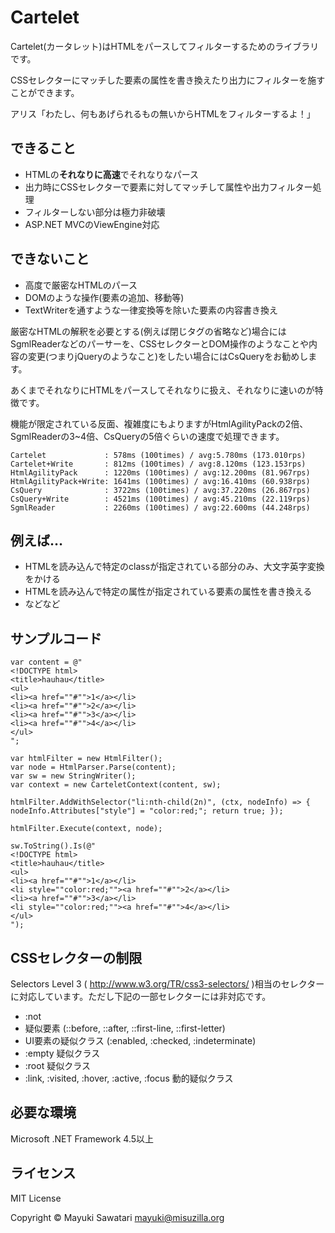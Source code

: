 Cartelet
========

Cartelet(カータレット)はHTMLをパースしてフィルターするためのライブラリです。

CSSセレクターにマッチした要素の属性を書き換えたり出力にフィルターを施すことができます。

アリス「わたし、何もあげられるもの無いからHTMLをフィルターするよ！」


できること
-------
- HTMLの**それなりに高速**でそれなりなパース
- 出力時にCSSセレクターで要素に対してマッチして属性や出力フィルター処理
- フィルターしない部分は極力非破壊
- ASP.NET MVCのViewEngine対応

できないこと
--------
- 高度で厳密なHTMLのパース
- DOMのような操作(要素の追加、移動等)
- TextWriterを通すような一律変換等を除いた要素の内容書き換え

厳密なHTMLの解釈を必要とする(例えば閉じタグの省略など)場合にはSgmlReaderなどのパーサーを、CSSセレクターとDOM操作のようなことや内容の変更(つまりjQueryのようなこと)をしたい場合にはCsQueryをお勧めします。

あくまでそれなりにHTMLをパースしてそれなりに扱え、それなりに速いのが特徴です。

機能が限定されている反面、複雑度にもよりますがHtmlAgilityPackの2倍、SgmlReaderの3~4倍、CsQueryの5倍ぐらいの速度で処理できます。

    Cartelet             : 578ms (100times) / avg:5.780ms (173.010rps)
    Cartelet+Write       : 812ms (100times) / avg:8.120ms (123.153rps)
    HtmlAgilityPack      : 1220ms (100times) / avg:12.200ms (81.967rps)
    HtmlAgilityPack+Write: 1641ms (100times) / avg:16.410ms (60.938rps)
    CsQuery              : 3722ms (100times) / avg:37.220ms (26.867rps)
    CsQuery+Write        : 4521ms (100times) / avg:45.210ms (22.119rps)
    SgmlReader           : 2260ms (100times) / avg:22.600ms (44.248rps)

例えば…
-------------
- HTMLを読み込んで特定のclassが指定されている部分のみ、大文字英字変換をかける
- HTMLを読み込んで特定の属性が指定されている要素の属性を書き換える
- などなど

サンプルコード
---------
    var content = @"
    <!DOCTYPE html>
    <title>hauhau</title>
    <ul>
    <li><a href=""#"">1</a></li>
    <li><a href=""#"">2</a></li>
    <li><a href=""#"">3</a></li>
    <li><a href=""#"">4</a></li>
    </ul>
    ";
    
    var htmlFilter = new HtmlFilter();
    var node = HtmlParser.Parse(content);
    var sw = new StringWriter();
    var context = new CarteletContext(content, sw);
    
    htmlFilter.AddWithSelector("li:nth-child(2n)", (ctx, nodeInfo) => { nodeInfo.Attributes["style"] = "color:red;"; return true; });
    
    htmlFilter.Execute(context, node);
    
    sw.ToString().Is(@"
    <!DOCTYPE html>
    <title>hauhau</title>
    <ul>
    <li><a href=""#"">1</a></li>
    <li style=""color:red;""><a href=""#"">2</a></li>
    <li><a href=""#"">3</a></li>
    <li style=""color:red;""><a href=""#"">4</a></li>
    </ul>
    ");


CSSセレクターの制限
------------------
Selectors Level 3 ( http://www.w3.org/TR/css3-selectors/ )相当のセレクターに対応しています。ただし下記の一部セレクターには非対応です。

- :not
- 疑似要素 (::before, ::after, ::first-line, ::first-letter)
- UI要素の疑似クラス (:enabled, :checked, :indeterminate)
- :empty 疑似クラス
- :root 疑似クラス
- :link, :visited, :hover, :active, :focus 動的疑似クラス

必要な環境
---------
Microsoft .NET Framework 4.5以上

ライセンス
-------
MIT License

Copyright © Mayuki Sawatari <mayuki@misuzilla.org>